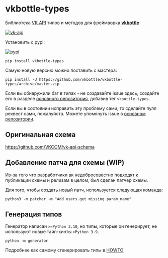 # vkbottle-types

Библиотека [VK API](https://dev.vk.com/ru/method) типов и методов для фреймворка [**vkbottle**](https://github.com/vkbottle/vkbottle)

[![vk-api](https://img.shields.io/badge/dynamic/json?url=https%3A%2F%2Fraw.githubusercontent.com%2FVKCOM%2Fvk-api-schema%2Frefs%2Fheads%2Fmaster%2Fpackage.json&query=%24.version&label=vk%20api%20schema
)](https://dev.vk.com/en/reference/versions#5.199)

Установить с pypi:

[![pypi](https://img.shields.io/pypi/v/vkbottle-types.svg)](https://pypi.org/project/vkbottle-types/)

```console
pip install vkbottle-types
```

Самую новую версию можно поставить с мастера:

```console
pip install -U https://github.com/vkbottle/vkbottle-types/archive/master.zip
```

Если вы обнаружили баг в типах - не создавайте issue здесь, создайте его в разделе [основного репозитория](https://github.com/vkbottle/vkbottle), добавив тег `vkbottle-types`.

Если вы в состоянии исправить эту проблему сами, то сделайте пулл реквест сами, пожалуйста. Можете упомянуть issue в [основном репозитории](https://github.com/vkbottle/vkbottle).


## Оригинальная схема

https://github.com/VKCOM/vk-api-schema

## Добавление патча для схемы (WIP)

Из-за того что разработчики вк недобросовестно подходят к публикации схемы и релизам в целом, был сделан патчер схемы.

Для того, чтобы создать новый патч, используется следующая команда:

```console
python3 -m patcher -m "Add users.get missing param_name"
```

## Генерация типов

Генератор написан `>=Python 3.10`, но типы, которые он генерирует, не используют новые тайп-хинты `>Python 3.9`.

```console
python -m generator
```

Подробнее как самому сгенерировать типы в [HOWTO](/HOWTO)
